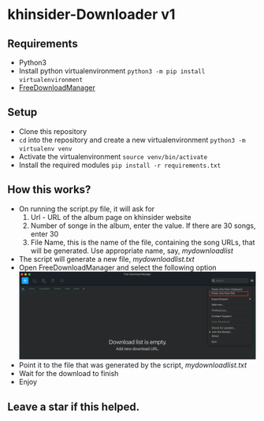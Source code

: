 # khinsider-Downloader v1

## Requirements

- Python3
- Install python virtualenvironment
	`python3 -m pip install virtualenvironment`
- [FreeDownloadManager](https://www.freedownloadmanager.org/)

## Setup

- Clone this repository
- `cd` into the repository and create a new virtualenvironment
	`python3 -m virtualenv venv`
- Activate the virtualenvironment
	`source venv/bin/activate`
- Install the required modules
	`pip install -r requirements.txt`

## How this works?

- On running the script.py file, it will ask for 
	1. Url - URL of the album page on khinsider website
	2. Number of songe in the album, enter the value. If there are 30 songs, enter 30
	3. File Name, this is the name of the file, containing the song URLs, that will be generated. Use appropriate name, say, _mydownloadlist_
- The script will generate a new file, _mydownloadlist.txt_
- Open FreeDownloadManager and select the following option
![FDM](./fdm.png)
- Point it to the file that was generated by the script, _mydownloadlist.txt_
- Wait for the download to finish
- Enjoy

## Leave a star if this helped.


